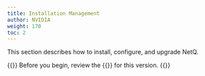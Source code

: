 ```yaml
---
title: Installation Management
author: NVIDIA
weight: 170
toc: 2
---
```


This section describes how to install, configure, and upgrade NetQ. 

{{<notice tip>}}
Before you begin, review the {{<link title="NVIDIA NetQ 4.6 Release Notes" text="release notes">}} for this version.
{{</notice>}}
